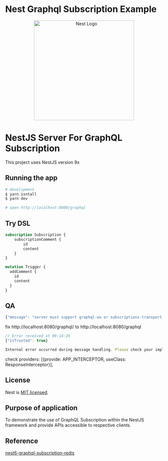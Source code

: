 # Nest Graphql Subscription Example

<p align="center">
  <a href="http://nestjs.com/" target="blank"><img src="https://nestjs.com/img/logo_text.svg" width="320" alt="Nest Logo" /></a>
</p>

# NestJS Server For GraphQL Subscription

This project uses NestJS version 9x

## Running the app

```bash
# development
$ yarn isntall
$ yarn dev

# open http://localhost:8080/graphql
```

## Try DSL
```graphql
subscription Subscription {
    subscriptionComment {
        id
        content
    }
}

mutation Trigger {
  addComment {
    id
    content
  }
}

```


## QA
```typescript
{"message": "server must support graphql-ws or subscriptions-transport-ws protocol"}
```
fix http://localhost:8080/graphql/ to http://localhost:8080/graphql

```typescript
// Error received at 09:14:26
{"isTrusted": true}

Internal error occurred during message handling. Please check your implementation. Error: Subscription field must return Async Iterable. Received: undefined.
```
check providers: [{provide: APP_INTERCEPTOR, useClass: ResponseInterceptor}],

## License

Nest is [MIT licensed](LICENSE).

## Purpose of application

To demonstrate the use of GraphQL Subscription within the NestJS framework and provide APIs accessible to respective clients.


## Reference
[nest6-graphql-subscription-redis](https://github.com/rychkog/gql-redis-subscriptions-article) 
